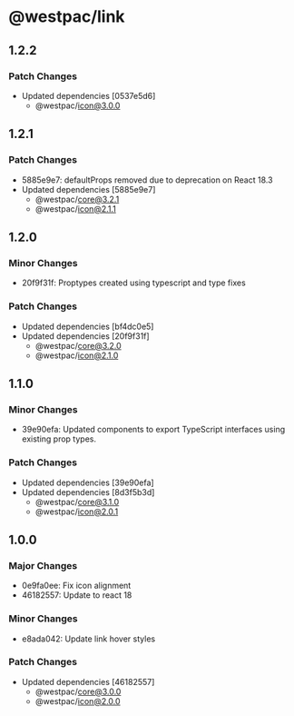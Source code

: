 # @westpac/link

## 1.2.2

### Patch Changes

- Updated dependencies [0537e5d6]
  - @westpac/icon@3.0.0

## 1.2.1

### Patch Changes

- 5885e9e7: defaultProps removed due to deprecation on React 18.3
- Updated dependencies [5885e9e7]
  - @westpac/core@3.2.1
  - @westpac/icon@2.1.1

## 1.2.0

### Minor Changes

- 20f9f31f: Proptypes created using typescript and type fixes

### Patch Changes

- Updated dependencies [bf4dc0e5]
- Updated dependencies [20f9f31f]
  - @westpac/core@3.2.0
  - @westpac/icon@2.1.0

## 1.1.0

### Minor Changes

- 39e90efa: Updated components to export TypeScript interfaces using existing prop types.

### Patch Changes

- Updated dependencies [39e90efa]
- Updated dependencies [8d3f5b3d]
  - @westpac/core@3.1.0
  - @westpac/icon@2.0.1

## 1.0.0

### Major Changes

- 0e9fa0ee: Fix icon alignment
- 46182557: Update to react 18

### Minor Changes

- e8ada042: Update link hover styles

### Patch Changes

- Updated dependencies [46182557]
  - @westpac/core@3.0.0
  - @westpac/icon@2.0.0
